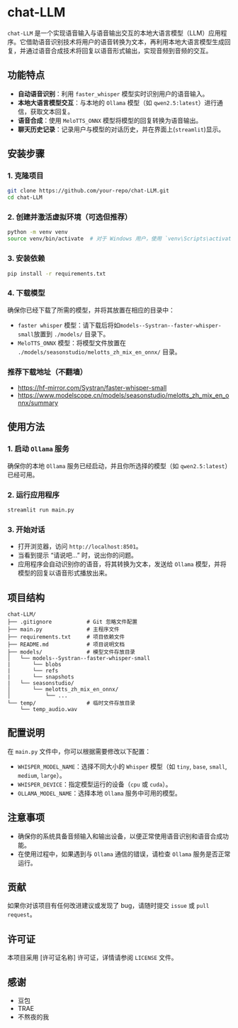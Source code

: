 
# chat-LLM

`chat-LLM` 是一个实现语音输入与语音输出交互的本地大语言模型（LLM）应用程序。它借助语音识别技术将用户的语音转换为文本，再利用本地大语言模型生成回复，并通过语音合成技术将回复以语音形式输出，实现音频到音频的交互。

## 功能特点
- **自动语音识别**：利用 `faster_whisper` 模型实时识别用户的语音输入。
- **本地大语言模型交互**：与本地的 `Ollama` 模型（如 `qwen2.5:latest`）进行通信，获取文本回复。
- **语音合成**：使用 `MeloTTS_ONNX` 模型将模型的回复转换为语音输出。
- **聊天历史记录**：记录用户与模型的对话历史，并在界面上(`streamlit`)显示。

## 安装步骤

### 1. 克隆项目
```bash
git clone https://github.com/your-repo/chat-LLM.git
cd chat-LLM
```

### 2. 创建并激活虚拟环境（可选但推荐）
```bash
python -m venv venv
source venv/bin/activate  # 对于 Windows 用户，使用 `venv\Scripts\activate`
```

### 3. 安装依赖
```bash
pip install -r requirements.txt
```

### 4. 下载模型
确保你已经下载了所需的模型，并将其放置在相应的目录中：
- `faster whisper` 模型：请下载后将如`models--Systran--faster-whisper-small`放置到 `./models/` 目录下。
- `MeloTTS_ONNX` 模型：将模型文件放置在 `./models/seasonstudio/melotts_zh_mix_en_onnx/` 目录。

### 推荐下载地址（不翻墙）
- https://hf-mirror.com/Systran/faster-whisper-small
- https://www.modelscope.cn/models/seasonstudio/melotts_zh_mix_en_onnx/summary

## 使用方法

### 1. 启动 `Ollama` 服务
确保你的本地 `Ollama` 服务已经启动，并且你所选择的模型（如 `qwen2.5:latest`）已经可用。

### 2. 运行应用程序
```bash
streamlit run main.py
```

### 3. 开始对话
- 打开浏览器，访问 `http://localhost:8501`。
- 当看到提示 “请说吧...” 时，说出你的问题。
- 应用程序会自动识别你的语音，将其转换为文本，发送给 `Ollama` 模型，并将模型的回复以语音形式播放出来。

## 项目结构
```
chat-LLM/
├── .gitignore           # Git 忽略文件配置
├── main.py              # 主程序文件
├── requirements.txt     # 项目依赖文件
├── README.md            # 项目说明文档
├── models/              # 模型文件存放目录
│   └── models--Systran--faster-whisper-small
|       └── blobs
|       └── refs
|       └── snapshots       
|   └── seasonstudio/
│       └── melotts_zh_mix_en_onnx/
│           └── ...
└── temp/                # 临时文件存放目录
    └── temp_audio.wav
```

## 配置说明
在 `main.py` 文件中，你可以根据需要修改以下配置：
- `WHISPER_MODEL_NAME`：选择不同大小的 `Whisper` 模型（如 `tiny`, `base`, `small`, `medium`, `large`）。
- `WHISPER_DEVICE`：指定模型运行的设备（`cpu` 或 `cuda`）。
- `OLLAMA_MODEL_NAME`：选择本地 `Ollama` 服务中可用的模型。

## 注意事项
- 确保你的系统具备音频输入和输出设备，以便正常使用语音识别和语音合成功能。
- 在使用过程中，如果遇到与 `Ollama` 通信的错误，请检查 `Ollama` 服务是否正常运行。

## 贡献
如果你对该项目有任何改进建议或发现了 bug，请随时提交 `issue` 或 `pull request`。

## 许可证
本项目采用 [许可证名称] 许可证，详情请参阅 `LICENSE` 文件。

## 感谢
 - 豆包
 - TRAE
 - 不熬夜的我
```

